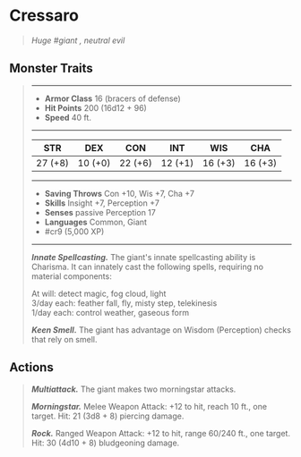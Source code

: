 # Cressaro
>*Huge #giant , neutral evil*
## Monster Traits
>___
>- **Armor Class** 16 (bracers of defense)
>- **Hit Points** 200 (16d12 + 96)
>- **Speed** 40 ft.
>___
>|STR|DEX|CON|INT|WIS|CHA|
>|:---:|:---:|:---:|:---:|:---:|:---:|
>|27 (+8)|10 (+0)|22 (+6)|12 (+1)|16 (+3)|16 (+3)|
>___
>- **Saving Throws** Con +10, Wis +7, Cha +7
>- **Skills** Insight +7, Perception +7
>- **Senses** passive Perception 17
>- **Languages** Common, Giant
>- #cr9 (5,000 XP)
>___
>***Innate Spellcasting.*** The giant's innate spellcasting ability is Charisma. It can innately cast the following spells, requiring no material components:  
>
>At will: detect magic, fog cloud, light  
>3/day each: feather fall, fly, misty step, telekinesis  
>1/day each: control weather, gaseous form  
>
>
>***Keen Smell.*** The giant has advantage on Wisdom (Perception) checks that rely on smell.  
>
## Actions
>***Multiattack.*** The giant makes two morningstar attacks.  
>
>***Morningstar.*** Melee Weapon Attack: +12 to hit, reach 10 ft., one target. Hit: 21 (3d8 + 8) piercing damage.  
>
>***Rock.*** Ranged Weapon Attack: +12 to hit, range 60/240 ft., one target. Hit: 30 (4d10 + 8) bludgeoning damage.